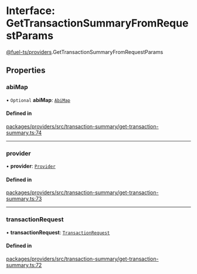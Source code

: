 # Interface: GetTransactionSummaryFromRequestParams

[@fuel-ts/providers](/api/Providers/index.md).GetTransactionSummaryFromRequestParams

## Properties

### abiMap

• `Optional` **abiMap**: [`AbiMap`](/api/Providers/index.md#abimap)

#### Defined in

[packages/providers/src/transaction-summary/get-transaction-summary.ts:74](https://github.com/FuelLabs/fuels-ts/blob/b7073a1e/packages/providers/src/transaction-summary/get-transaction-summary.ts#L74)

___

### provider

• **provider**: [`Provider`](/api/Providers/Provider.md)

#### Defined in

[packages/providers/src/transaction-summary/get-transaction-summary.ts:73](https://github.com/FuelLabs/fuels-ts/blob/b7073a1e/packages/providers/src/transaction-summary/get-transaction-summary.ts#L73)

___

### transactionRequest

• **transactionRequest**: [`TransactionRequest`](/api/Providers/index.md#transactionrequest)

#### Defined in

[packages/providers/src/transaction-summary/get-transaction-summary.ts:72](https://github.com/FuelLabs/fuels-ts/blob/b7073a1e/packages/providers/src/transaction-summary/get-transaction-summary.ts#L72)
